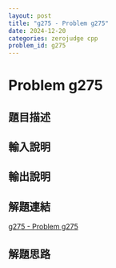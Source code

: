 ```yaml
---
layout: post
title: "g275 - Problem g275"
date: 2024-12-20
categories: zerojudge cpp
problem_id: g275
---
```


# Problem g275

## 題目描述



## 輸入說明



## 輸出說明



## 解題連結

[g275 - Problem g275](https://zerojudge.tw/ShowProblem?problemid=g275)

## 解題思路


